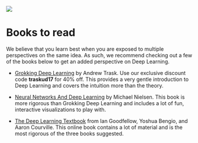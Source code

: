 ![](https://video.udacity-data.com/topher/2017/January/588aca59_grokking-deep-learning/grokking-deep-learning.jpg)

# Books to read

We believe that you learn best when you are exposed to multiple perspectives on the same idea. As such, we recommend checking out a few of the books below to get an added perspective on Deep Learning.

- [Grokking Deep Learning](https://www.manning.com/books/grokking-deep-learning) by Andrew Trask. Use our exclusive discount code **traskud17** for 40% off. This provides a very gentle introduction to Deep Learning and covers the intuition more than the theory.

- [Neural Networks And Deep Learning](http://neuralnetworksanddeeplearning.com/) by Michael Nielsen. This book is more rigorous than Grokking Deep Learning and includes a lot of fun, interactive visualizations to play with.

- [The Deep Learning Textbook](http://www.deeplearningbook.org/) from Ian Goodfellow, Yoshua Bengio, and Aaron Courville. This online book contains a lot of material and is the most rigorous of the three books suggested.